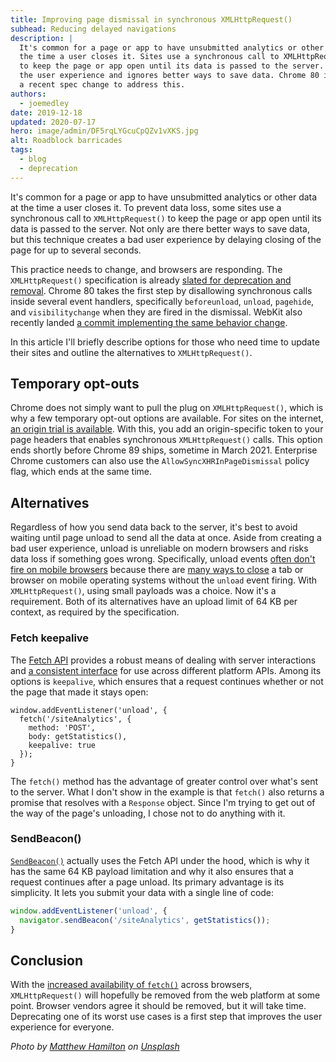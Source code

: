 ```yaml
---
title: Improving page dismissal in synchronous XMLHttpRequest()
subhead: Reducing delayed navigations
description: |
  It's common for a page or app to have unsubmitted analytics or other data at
  the time a user closes it. Sites use a synchronous call to XMLHttpRequest()
  to keep the page or app open until its data is passed to the server. It hurts
  the user experience and ignores better ways to save data. Chrome 80 implements
  a recent spec change to address this.
authors:
  - joemedley
date: 2019-12-18
updated: 2020-07-17
hero: image/admin/DF5rqLYGcuCpQZv1vXKS.jpg
alt: Roadblock barricades
tags:
  - blog
  - deprecation
---
```


It's common for a page or app to have unsubmitted analytics or other data at the
time a user closes it. To prevent data loss, some sites use a synchronous call
to `XMLHttpRequest()` to keep the page or app open until its data is passed to
the server. Not only are there better ways to save data, but this technique creates
a bad user experience by delaying closing of the page for up to several seconds.

This practice needs to change, and browsers are responding. The `XMLHttpRequest()`
specification is already [slated for deprecation and
removal](https://xhr.spec.whatwg.org/#sync-warning). Chrome 80 takes the first
step by disallowing synchronous calls inside several event handlers,
specifically `beforeunload`, `unload`, `pagehide`, and `visibilitychange` when
they are fired in the dismissal. WebKit also recently landed [a commit implementing
the same behavior change](https://bugs.webkit.org/show_bug.cgi?id=204912).

In this article I'll briefly describe options for those who need time to update
their sites and outline the alternatives to `XMLHttpRequest()`.

## Temporary opt-outs

Chrome does not simply want to pull the plug on `XMLHttpRequest()`, which is why a few
temporary opt-out options are available. For sites on the internet, [an origin
trial is
available](https://developers.chrome.com/origintrials/#/view_trial/4391009636686233601).
With this, you add an origin-specific token to your page headers that enables
synchronous `XMLHttpRequest()` calls. This option ends shortly before Chrome 89
ships, sometime in March 2021. Enterprise Chrome customers can also
use the  `AllowSyncXHRInPageDismissal` policy flag, which ends at the same time.

## Alternatives

Regardless of how you send data back to the server, it's best to avoid waiting
until page unload to send all the data at once. Aside from creating a bad user
experience, unload is unreliable on modern browsers and risks data loss if
something goes wrong. Specifically, unload events [often don't fire on mobile
browsers](https://www.igvita.com/2015/11/20/dont-lose-user-and-app-state-use-page-visibility/)
because there are [many ways to
close](https://developers.google.com/web/updates/2018/07/page-lifecycle-api) a
tab or browser on mobile operating systems without the `unload` event firing.
With `XMLHttpRequest()`, using small payloads was a choice. Now it's a
requirement. Both of its alternatives have an upload limit of 64&nbsp;KB per
context, as required by the specification.

### Fetch keepalive

The [Fetch API](https://developer.mozilla.org/docs/Web/API/Fetch_API)
provides a robust means of dealing with server interactions and [a consistent
interface](https://fetch.spec.whatwg.org/#preface) for use across different
platform APIs. Among its options is `keepalive`, which ensures that a request
continues whether or not the page that made it stays open:

```js/4
window.addEventListener('unload', {
  fetch('/siteAnalytics', {
    method: 'POST',
    body: getStatistics(),
    keepalive: true
  });
}
```

The `fetch()` method has the advantage of greater control over what's sent to
the server. What I don't show in the example is that `fetch()` also returns a
promise that resolves with a `Response` object. Since I'm trying to get out of the
way of the page's unloading, I chose not to do anything with it.

### SendBeacon()

[`SendBeacon()`](https://developer.mozilla.org/docs/Web/API/Navigator/sendBeacon)
actually uses the Fetch API under the hood, which is why it has the same
64&nbsp;KB payload limitation and why it also ensures that a request continues
after a page unload. Its primary advantage is its simplicity. It lets you
submit your data with a single line of code:

```js
window.addEventListener('unload', {
  navigator.sendBeacon('/siteAnalytics', getStatistics());
}
```

## Conclusion

With the [increased availability of
`fetch()`](https://developer.mozilla.org/docs/Web/API/WindowOrWorkerGlobalScope/fetch#Browser_compatibility)
across browsers, `XMLHttpRequest()` will hopefully be removed
from the web platform at some point. Browser vendors agree it should be removed, but it will
take time. Deprecating one of its worst use cases is a first step that improves
the user experience for everyone.

*Photo by [Matthew Hamilton](https://unsplash.com/@thatsmrbio?utm_source=unsplash&utm_medium=referral&utm_content=creditCopyText) on [Unsplash](https://unsplash.com/s/photos/roadblock?utm_source=unsplash&utm_medium=referral&utm_content=creditCopyText)*
